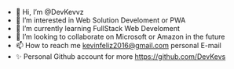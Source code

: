 - 👋 Hi, I’m @DevKevvz
- 👀 I’m interested in Web Solution Develoment or PWA 
- 🌱 I’m currently learning FullStack Web Develoment
- 💞️ I’m looking to collaborate on Microsoft or Amazon in the future
- 📫 How to reach me kevinfeliz2016@gmail.com personal E-mail
- ✨ Personal Github account for more https://github.com/DevKevs

<!---
DevKevvz/DevKevvz is a ✨ special ✨ repository because its `README.md` (this file) appears on your GitHub profile.
You can click the Preview link to take a look at your changes.
--->

